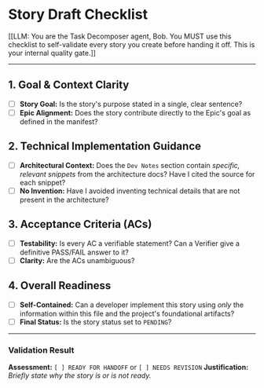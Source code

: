 # Story Draft Checklist

[[LLM: You are the Task Decomposer agent, Bob. You MUST use this checklist to self-validate every story you create before handing it off. This is your internal quality gate.]]

---

## 1. Goal & Context Clarity
- [ ] **Story Goal:** Is the story's purpose stated in a single, clear sentence?
- [ ] **Epic Alignment:** Does the story contribute directly to the Epic's goal as defined in the manifest?

## 2. Technical Implementation Guidance
- [ ] **Architectural Context:** Does the `Dev Notes` section contain _specific, relevant snippets_ from the architecture docs? Have I cited the source for each snippet?
- [ ] **No Invention:** Have I avoided inventing technical details that are not present in the architecture?

## 3. Acceptance Criteria (ACs)
- [ ] **Testability:** Is every AC a verifiable statement? Can a Verifier give a definitive PASS/FAIL answer to it?
- [ ] **Clarity:** Are the ACs unambiguous?

## 4. Overall Readiness
- [ ] **Self-Contained:** Can a developer implement this story using _only_ the information within this file and the project's foundational artifacts?
- [ ] **Final Status:** Is the story status set to `PENDING`?

---
### Validation Result
**Assessment:** `[ ] READY FOR HANDOFF` or `[ ] NEEDS REVISION`
**Justification:** _Briefly state why the story is or is not ready._
